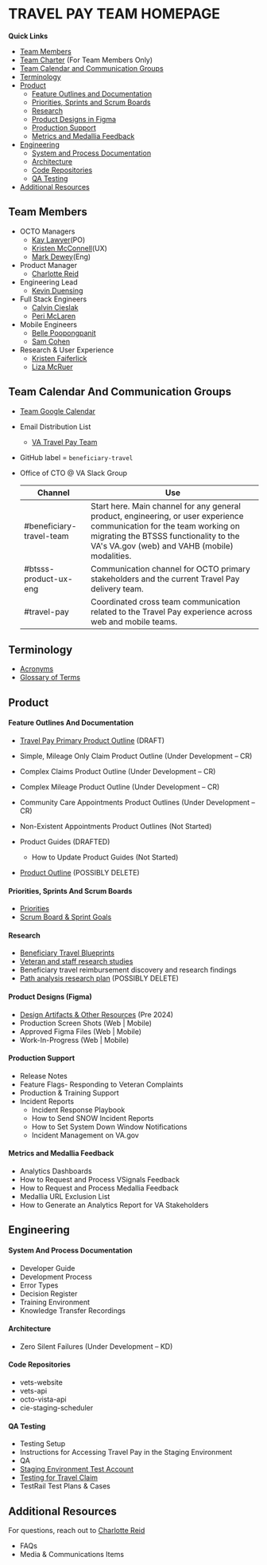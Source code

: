 # TRAVEL PAY TEAM HOMEPAGE

**Quick Links**

- [Team Members](#team-members) 
- [Team Charter](https://docs.google.com/document/d/1Gk3Ry3avBGy9ExpSxS8M9XBQ2eY-CHMNmkMrqsAA_T8/edit?tab=t.0) (For Team Members Only)
- [Team Calendar and Communication Groups](#team-calendar-and-communication-groups)
- [Terminology](#terminology)
- [Product](#product)
  - [Feature Outlines and Documentation](#feature-outlines-and-documentation)
  - [Priorities, Sprints and Scrum Boards](#priorities-sprints-and-scrum-boards)
  - [Research](#research)
  - [Product Designs in Figma](#product-designs-in-figma)
  - [Production Support](#production-support)
  - [Metrics and Medallia Feedback](#metrics-and-medallia-feedback)
- [Engineering](#engineering)
  - [System and Process Documentation](#system-and-process-documentation)
  - [Architecture](#architecture)
  - [Code Repositories](#code-repositories)
  - [QA Testing](#qa-testing)
- [Additional Resources](#additional-resources)
  
## Team Members
- OCTO Managers
  - [Kay Lawyer](https://dsva.slack.com/team/U7T6EKTK9)(PO)
  - [Kristen McConnell](https://dsva.slack.com/team/U0158T9DJCA)(UX)
  - [Mark Dewey](https://dsva.slack.com/team/U03Q3UP7RPS)(Eng)
- Product Manager
  - [Charlotte Reid](https://dsva.slack.com/team/U0959FK0X89)
- Engineering Lead
  - [Kevin Duensing](https://dsva.slack.com/team/U01NU8D1Q5B)
- Full Stack Engineers
  - [Calvin Cieslak](https://dsva.slack.com/team/U0894STJS9F)
  - [Peri McLaren](https://dsva.slack.com/team/U06AWAQGJQ4)
- Mobile Engineers
  - [Belle Poopongpanit](https://dsva.slack.com/team/U0792S0B4TH)
  - [Sam Cohen](https://dsva.slack.com/team/U0928AG5MGF)
- Research & User Experience
  - [Kristen Faiferlick](https://dsva.slack.com/team/U03SWD93525)
  - [Liza McRuer](https://dsva.slack.com/team/U08Q9AD01RS)

## Team Calendar And Communication Groups
- [Team Google Calendar](https://calendar.google.com/calendar/embed?src=c_120280dbf3b8ebf243e62538c49795f57cc5bcaadea1832d56c5125f63fcb0b9%40group.calendar.google.com&ctz=America%2FNew_York)
- Email Distribution List
  - [VA Travel Pay Team](mailto:@va-btsss-team@adhocteam.us)
- GitHub label = `beneficiary-travel`   
- Office of CTO @ VA Slack Group

    | Channel | Use | 
    |---|---|
    | #beneficiary-travel-team | Start here. Main channel for any general product, engineering, or user experience communication for the team working on migrating the BTSSS functionality to the VA's VA.gov (web) and VAHB (mobile) modalities. |
    | #btsss-product-ux-eng | Communication channel for OCTO primary stakeholders and the current Travel Pay delivery team. |
    | #travel-pay | Coordinated cross team communication related to the Travel Pay experience across web and mobile teams. |

## Terminology
 - [Acronyms](https://github.com/department-of-veterans-affairs/va.gov-team/blob/master/products/health-care/beneficiary-travel/other/Acronyms.md)
 - [Glossary of Terms](https://github.com/department-of-veterans-affairs/va.gov-team/blob/master/products/health-care/beneficiary-travel/research/Desktop%20Research/glossary%20of%20terms.md)

## Product

#### Feature Outlines And Documentation
- [Travel Pay Primary Product Outline](https://github.com/department-of-veterans-affairs/va.gov-team/blob/master/products/health-care/beneficiary-travel/product/README.md) (DRAFT)
- Simple, Mileage Only Claim Product Outline (Under Development – CR)
- Complex Claims Product Outline (Under Development – CR)
- Complex Mileage Product Outline (Under Development – CR)
- Community Care Appointments Product Outlines (Under Development – CR)
- Non-Existent Appointments Product Outlines (Not Started)
- Product Guides (DRAFTED)
  - How to Update Product Guides (Not Started)

- [Product Outline](./product-outline-btsss.md)  (POSSIBLY DELETE)

#### Priorities, Sprints And Scrum Boards
- [Priorities](https://app.mural.co/t/departmentofveteransaffairs9999/m/departmentofveteransaffairs9999/1719321335255/e7d232804a586f6ef154aadc508e73c0a45aa895)
- [Scrum Board & Sprint Goals](https://github.com/orgs/department-of-veterans-affairs/projects/1525)

#### Research
- [Beneficiary Travel Blueprints](https://app.mural.co/t/departmentofveteransaffairs9999/m/departmentofveteransaffairs9999/1712673980094/648adf9a347a7618219b71f7923b48ffa09764f6?wid=126-1718154129143&sender=ucbacbd1daef36939e8aa2288)
- [Veteran and staff research studies](https://github.com/department-of-veterans-affairs/va.gov-team/tree/master/products/health-care/beneficiary-travel/Omnichannel-Collaboration#research)
- Beneficiary travel reimbursement discovery and research findings
- [Path analysis research plan](https://github.com/department-of-veterans-affairs/va.gov-research-repository/issues/104)   (POSSIBLY DELETE)

#### Product Designs (Figma)
- [Design Artifacts & Other Resources](https://github.com/department-of-veterans-affairs/va.gov-team/tree/master/products/health-care/beneficiary-travel/Omnichannel-Collaboration#design-artifacts-and-other-resources)  (Pre 2024)
- Production Screen Shots (Web | Mobile)
- Approved Figma Files (Web | Mobile)
- Work-In-Progress (Web | Mobile)

#### Production Support
- Release Notes
- Feature Flags- Responding to Veteran Complaints
- Production & Training Support
- Incident Reports
  - Incident Response Playbook
  - How to Send SNOW Incident Reports
  - How to Set System Down Window Notifications
  - Incident Management on VA.gov

#### Metrics and Medallia Feedback
- Analytics Dashboards
- How to Request and Process VSignals Feedback
- How to Request and Process Medallia Feedback
- Medallia URL Exclusion List
- How to Generate an Analytics Report for VA Stakeholders

## Engineering

#### System And Process Documentation
- Developer Guide
- Development Process
- Error Types
- Decision Register
- Training Environment
- Knowledge Transfer Recordings

#### Architecture
- Zero Silent Failures (Under Development – KD)
 
#### Code Repositories
- vets-website
- vets-api
- octo-vista-api
- cie-staging-scheduler

#### QA Testing 
- Testing Setup
- Instructions for Accessing Travel Pay in the Staging Environment
- QA
- [Staging Environment Test Account](https://github.com/department-of-veterans-affairs/va.gov-team-sensitive/blob/master/Administrative/vagov-users/staging-test-accounts-travel-pay.md#staging-user-nolle-barakat)
- [Testing for Travel Claim](https://github.com/department-of-veterans-affairs/va.gov-team/blob/4fb13e011b8bdea026e3f39e669602de356c3104/products/health-care/beneficiary-travel/engineering/test.data.md)
- TestRail Test Plans & Cases

## Additional Resources 
For questions, reach out to [Charlotte Reid](https://dsva.slack.com/team/U0959FK0X89)
- FAQs
- Media & Communications Items
